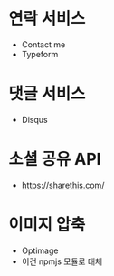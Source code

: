# 연락 서비스

- Contact me
- Typeform

# 댓글 서비스

- Disqus

# 소셜 공유 API

- https://sharethis.com/

# 이미지 압축

- Optimage
- 이건 npmjs 모듈로 대체
